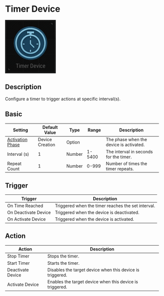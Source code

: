# Timer Device

![Timer Icon](../.images/DeviceIcons/Device_Timer.png)

## Description

Configure a timer to trigger actions at specific interval(s).

## Basic

| Setting                                      | Default Value     | Type | Range | Description                                      |
|----------------------------------------------|-------------------|------|-------|--------------------------------------------------|
| [Activation Phase](../General/Common_Device_Settings.md#activation-phase) | Device Creation    | Option | | The phase when the device is activated.           |
| Interval (s)                                 | 1                 | Number | 1-5400 | The interval in seconds for the timer.            |
| Repeat Count                                 | 1                 | Number | 0-999 | Number of times the timer repeats.                |

## Trigger

| Trigger                | Description                                                        |
|------------------------|--------------------------------------------------------------------|
| On Time Reached        | Triggered when the timer reaches the set interval.                  |
| On Deactivate Device   | Triggered when the device is deactivated.                          |
| On Activate Device     | Triggered when the device is activated.                            |

## Action

| Action                | Description                                                        |
|-----------------------|--------------------------------------------------------------------|
| Stop Timer            | Stops the timer.                                                    |
| Start Timer           | Starts the timer.                                                   |
| Deactivate Device     | Disables the target device when this device is triggered.           |
| Activate Device       | Enables the target device when this device is triggered.            |

